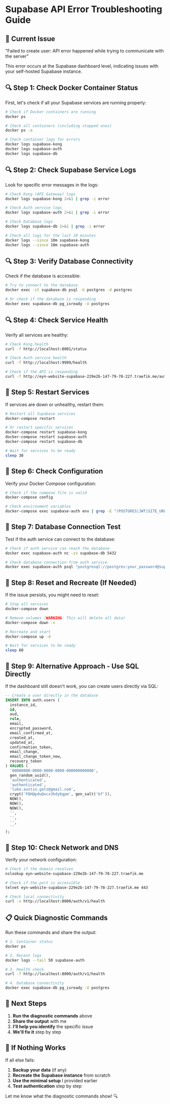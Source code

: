 # Supabase API Error Troubleshooting Guide

## 🚨 Current Issue
"Failed to create user: API error happened while trying to communicate with the server"

This error occurs at the Supabase dashboard level, indicating issues with your self-hosted Supabase instance.

## 🔍 Step 1: Check Docker Container Status

First, let's check if all your Supabase services are running properly:

```bash
# Check if Docker containers are running
docker ps

# Check all containers (including stopped ones)
docker ps -a

# Check container logs for errors
docker logs supabase-kong
docker logs supabase-auth
docker logs supabase-db
```

## 🔍 Step 2: Check Supabase Service Logs

Look for specific error messages in the logs:

```bash
# Check Kong (API Gateway) logs
docker logs supabase-kong 2>&1 | grep -i error

# Check Auth service logs
docker logs supabase-auth 2>&1 | grep -i error

# Check Database logs
docker logs supabase-db 2>&1 | grep -i error

# Check all logs for the last 10 minutes
docker logs --since 10m supabase-kong
docker logs --since 10m supabase-auth
```

## 🔍 Step 3: Verify Database Connectivity

Check if the database is accessible:

```bash
# Try to connect to the database
docker exec -it supabase-db psql -U postgres -d postgres

# Or check if the database is responding
docker exec supabase-db pg_isready -U postgres
```

## 🔍 Step 4: Check Service Health

Verify all services are healthy:

```bash
# Check Kong health
curl -f http://localhost:8001/status

# Check Auth service health
curl -f http://localhost:9999/health

# Check if the API is responding
curl -f http://eyn-website-supabase-229e2b-147-79-78-227.traefik.me/auth/v1/health
```

## 🔧 Step 5: Restart Services

If services are down or unhealthy, restart them:

```bash
# Restart all Supabase services
docker-compose restart

# Or restart specific services
docker-compose restart supabase-kong
docker-compose restart supabase-auth
docker-compose restart supabase-db

# Wait for services to be ready
sleep 30
```

## 🔧 Step 6: Check Configuration

Verify your Docker Compose configuration:

```bash
# Check if the compose file is valid
docker-compose config

# Check environment variables
docker-compose exec supabase-auth env | grep -E "(POSTGRES|JWT|SITE_URL)"
```

## 🔧 Step 7: Database Connection Test

Test if the auth service can connect to the database:

```bash
# Check if auth service can reach the database
docker exec supabase-auth nc -zv supabase-db 5432

# Check database connection from auth service
docker exec supabase-auth psql "postgresql://postgres:your_password@supabase-db:5432/postgres" -c "SELECT 1;"
```

## 🔧 Step 8: Reset and Recreate (If Needed)

If the issue persists, you might need to reset:

```bash
# Stop all services
docker-compose down

# Remove volumes (WARNING: This will delete all data)
docker-compose down -v

# Recreate and start
docker-compose up -d

# Wait for services to be ready
sleep 60
```

## 🔧 Step 9: Alternative Approach - Use SQL Directly

If the dashboard still doesn't work, you can create users directly via SQL:

```sql
-- Create a user directly in the database
INSERT INTO auth.users (
  instance_id,
  id,
  aud,
  role,
  email,
  encrypted_password,
  email_confirmed_at,
  created_at,
  updated_at,
  confirmation_token,
  email_change,
  email_change_token_new,
  recovery_token
) VALUES (
  '00000000-0000-0000-0000-000000000000',
  gen_random_uuid(),
  'authenticated',
  'authenticated',
  'luke.austin.gatz@gmail.com',
  crypt('FQH@pdu@xcx3kdy6gpm', gen_salt('bf')),
  NOW(),
  NOW(),
  NOW(),
  '',
  '',
  '',
  ''
);
```

## 🔧 Step 10: Check Network and DNS

Verify your network configuration:

```bash
# Check if the domain resolves
nslookup eyn-website-supabase-229e2b-147-79-78-227.traefik.me

# Check if the port is accessible
telnet eyn-website-supabase-229e2b-147-79-78-227.traefik.me 443

# Check local connectivity
curl -v http://localhost:8000/auth/v1/health
```

## 📋 Quick Diagnostic Commands

Run these commands and share the output:

```bash
# 1. Container status
docker ps

# 2. Recent logs
docker logs --tail 50 supabase-auth

# 3. Health check
curl -f http://localhost:8000/auth/v1/health

# 4. Database connectivity
docker exec supabase-db pg_isready -U postgres
```

## 🚀 Next Steps

1. **Run the diagnostic commands** above
2. **Share the output** with me
3. **I'll help you identify** the specific issue
4. **We'll fix it** step by step

## 🔄 If Nothing Works

If all else fails:
1. **Backup your data** (if any)
2. **Recreate the Supabase instance** from scratch
3. **Use the minimal setup** I provided earlier
4. **Test authentication** step by step

Let me know what the diagnostic commands show! 🔍 